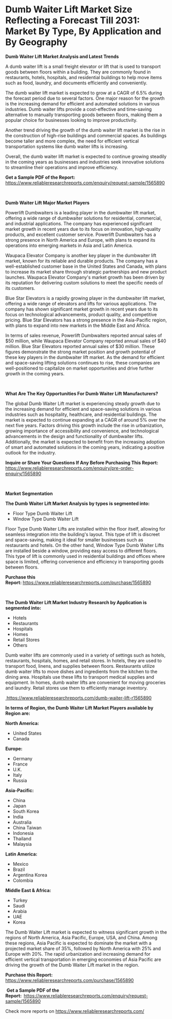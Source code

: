 <p><h1>Dumb Waiter Lift Market Size Reflecting a Forecast Till 2031: Market By Type, By Application and By Geography</h1></p><p><strong>Dumb Waiter Lift Market Analysis and Latest Trends</strong></p>
<p><p>A dumb waiter lift is a small freight elevator or lift that is used to transport goods between floors within a building. They are commonly found in restaurants, hotels, hospitals, and residential buildings to help move items such as food, laundry, and documents efficiently and conveniently.</p><p>The dumb waiter lift market is expected to grow at a CAGR of 6.5% during the forecast period due to several factors. One major reason for the growth is the increasing demand for efficient and automated solutions in various industries. Dumb waiter lifts provide a cost-effective and time-saving alternative to manually transporting goods between floors, making them a popular choice for businesses looking to improve productivity.</p><p>Another trend driving the growth of the dumb waiter lift market is the rise in the construction of high-rise buildings and commercial spaces. As buildings become taller and more complex, the need for efficient vertical transportation systems like dumb waiter lifts is increasing.</p><p>Overall, the dumb waiter lift market is expected to continue growing steadily in the coming years as businesses and industries seek innovative solutions to streamline their operations and improve efficiency.</p></p>
<p><strong>Get a Sample PDF of the Report:&nbsp;</strong> <a href="https://www.reliableresearchreports.com/enquiry/request-sample/1565890">https://www.reliableresearchreports.com/enquiry/request-sample/1565890</a></p>
<p>&nbsp;</p>
<p><strong>Dumb Waiter Lift Major Market Players</strong></p>
<p><p>Powerlift Dumbwaiters is a leading player in the dumbwaiter lift market, offering a wide range of dumbwaiter solutions for residential, commercial, and industrial applications. The company has experienced significant market growth in recent years due to its focus on innovation, high-quality products, and excellent customer service. Powerlift Dumbwaiters has a strong presence in North America and Europe, with plans to expand its operations into emerging markets in Asia and Latin America.</p><p>Waupaca Elevator Company is another key player in the dumbwaiter lift market, known for its reliable and durable products. The company has a well-established customer base in the United States and Canada, with plans to increase its market share through strategic partnerships and new product launches. Waupaca Elevator Company's market growth has been driven by its reputation for delivering custom solutions to meet the specific needs of its customers.</p><p>Blue Star Elevators is a rapidly growing player in the dumbwaiter lift market, offering a wide range of elevators and lifts for various applications. The company has shown significant market growth in recent years due to its focus on technological advancements, product quality, and competitive pricing. Blue Star Elevators has a strong presence in the Asia-Pacific region, with plans to expand into new markets in the Middle East and Africa.</p><p>In terms of sales revenue, Powerlift Dumbwaiters reported annual sales of $50 million, while Waupaca Elevator Company reported annual sales of $40 million. Blue Star Elevators reported annual sales of $30 million. These figures demonstrate the strong market position and growth potential of these key players in the dumbwaiter lift market. As the demand for efficient and space-saving lifting solutions continues to rise, these companies are well-positioned to capitalize on market opportunities and drive further growth in the coming years.</p></p>
<p>&nbsp;</p>
<p><strong>What Are The Key Opportunities For Dumb Waiter Lift Manufacturers?</strong></p>
<p><p>The global Dumb Waiter Lift market is experiencing steady growth due to the increasing demand for efficient and space-saving solutions in various industries such as hospitality, healthcare, and residential buildings. The market is expected to continue expanding at a CAGR of around 5% over the next five years. Factors driving this growth include the rise in urbanization, growing importance of accessibility and convenience, and technological advancements in the design and functionality of dumbwaiter lifts. Additionally, the market is expected to benefit from the increasing adoption of smart and automated solutions in the coming years, indicating a positive outlook for the industry.</p></p>
<p><strong>Inquire or Share Your Questions If Any Before Purchasing This Report:</strong> <a href="https://www.reliableresearchreports.com/enquiry/pre-order-enquiry/1565890">https://www.reliableresearchreports.com/enquiry/pre-order-enquiry/1565890</a></p>
<p>&nbsp;</p>
<p><strong>Market Segmentation</strong></p>
<p><strong>The Dumb Waiter Lift Market Analysis by types is segmented into:</strong></p>
<p><ul><li>Floor Type Dumb Waiter Lift</li><li>Window Type Dumb Waiter Lift</li></ul></p>
<p><p>Floor Type Dumb Waiter Lifts are installed within the floor itself, allowing for seamless integration into the building's layout. This type of lift is discreet and space-saving, making it ideal for smaller businesses such as restaurants and hotels. On the other hand, Window Type Dumb Waiter Lifts are installed beside a window, providing easy access to different floors. This type of lift is commonly used in residential buildings and offices where space is limited, offering convenience and efficiency in transporting goods between floors.</p></p>
<p><strong>Purchase this Report:&nbsp;</strong><a href="https://www.reliableresearchreports.com/purchase/1565890">https://www.reliableresearchreports.com/purchase/1565890</a></p>
<p>&nbsp;</p>
<p><strong>The Dumb Waiter Lift Market Industry Research by Application is segmented into:</strong></p>
<p><ul><li>Hotels</li><li>Restaurants</li><li>Hospitals</li><li>Homes</li><li>Retail Stores</li><li>Others</li></ul></p>
<p><p>Dumb waiter lifts are commonly used in a variety of settings such as hotels, restaurants, hospitals, homes, and retail stores. In hotels, they are used to transport food, linens, and supplies between floors. Restaurants utilize dumb waiter lifts to move dishes and ingredients from the kitchen to the dining area. Hospitals use these lifts to transport medical supplies and equipment. In homes, dumb waiter lifts are convenient for moving groceries and laundry. Retail stores use them to efficiently manage inventory.</p></p>
<p><a href="https://www.reliableresearchreports.com/dumb-waiter-lift-r1565890">&nbsp;https://www.reliableresearchreports.com/dumb-waiter-lift-r1565890</a></p>
<p><strong>In terms of Region, the Dumb Waiter Lift Market Players available by Region are:</strong></p>
<p>
    <p> <strong> North America: </strong>
        <ul>
            <li>United States</li>
            <li>Canada</li>
        </ul>
        </p> 
    <p> <strong> Europe: </strong>
        <ul>
            <li>Germany</li>
            <li>France</li>
            <li>U.K.</li>
            <li>Italy</li>
            <li>Russia</li>
        </ul>
        </p> 
    <p> <strong> Asia-Pacific: </strong>
        <ul>
            <li>China</li>
            <li>Japan</li>
            <li>South Korea</li>
            <li>India</li>
            <li>Australia</li>
            <li>China Taiwan</li>
            <li>Indonesia</li>
            <li>Thailand</li>
            <li>Malaysia</li>
        </ul>
        </p> 
    <p> <strong> Latin America: </strong>
        <ul>
            <li>Mexico</li>
            <li>Brazil</li>
            <li>Argentina Korea</li>
            <li>Colombia</li>
        </ul>
        </p> 
    <p> <strong> Middle East & Africa: </strong>
        <ul>
            <li>Turkey</li>
            <li>Saudi</li>
            <li>Arabia</li>
            <li>UAE</li>
            <li>Korea</li>
        </ul>
    </p>
    </p>
<p><p>The Dumb Waiter Lift market is expected to witness significant growth in the regions of North America, Asia Pacific, Europe, USA, and China. Among these regions, Asia Pacific is expected to dominate the market with a projected market share of 35%, followed by North America with 25% and Europe with 20%. The rapid urbanization and increasing demand for efficient vertical transportation in emerging economies of Asia Pacific are driving the growth of the Dumb Waiter Lift market in the region.</p></p>
<p><strong>Purchase this Report: </strong><a href="https://www.reliableresearchreports.com/purchase/1565890">https://www.reliableresearchreports.com/purchase/1565890</a></p>
<p>&nbsp;<strong>Get a Sample PDF of the Report:&nbsp;&nbsp;</strong><a href="https://www.reliableresearchreports.com/enquiry/request-sample/1565890">https://www.reliableresearchreports.com/enquiry/request-sample/1565890</a></p>
<p><strong></strong></p>
<p>Check more reports on <a href="https://www.reliableresearchreports.com/">https://www.reliableresearchreports.com/</a></p>